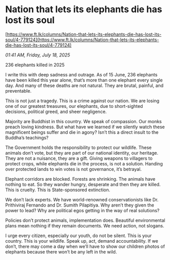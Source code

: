 # Nation that lets its elephants die has lost its soul

[https://www.ft.lk/columns/Nation-that-lets-its-elephants-die-has-lost-its-soul/4-779124](https://www.ft.lk/columns/Nation-that-lets-its-elephants-die-has-lost-its-soul/4-779124)

*01:41 AM, Friday, July 18, 2025*

236 elephants killed in 2025

I write this with deep sadness and outrage. As of 15 June, 236 elephants have been killed this year alone, that’s more than one elephant every single day. And many of these deaths are not natural. They are brutal, painful, and preventable.

This is not just a tragedy. This is a crime against our nation. We are losing one of our greatest treasures, our elephants, due to short-sighted decisions, political greed, and sheer negligence.

Majority are Buddhist in this country. We speak of compassion. Our monks preach loving kindness. But what have we learned if we silently watch these magnificent beings suffer and die in agony? Isn’t this a direct insult to the Buddha’s teachings?

The Government holds the responsibility to protect our wildlife. These animals don’t vote, but they are part of our national identity, our heritage. They are not a nuisance, they are a gift. Giving weapons to villagers to protect crops, while elephants die in the process, is not a solution. Handing over protected lands to win votes is not governance, it’s betrayal.

Elephant corridors are blocked. Forests are shrinking. The animals have nothing to eat. So they wander hungry, desperate and then they are killed. This is cruelty. This is State-sponsored extinction.

We don’t lack experts. We have world-renowned conservationists like Dr. Prithiviraj Fernando and Dr. Sumith Pilapitiya. Why aren’t they given the power to lead? Why are political egos getting in the way of real solutions?

Policies don’t protect animals, implementation does. Beautiful environmental plans mean nothing if they remain documents. We need action, not slogans.

I urge every citizen, especially our youth, do not be silent. This is your country. This is your wildlife. Speak up, act, demand accountability. If we don’t, there may come a day when we’ll have to show our children photos of elephants because there won’t be any left in the wild.

